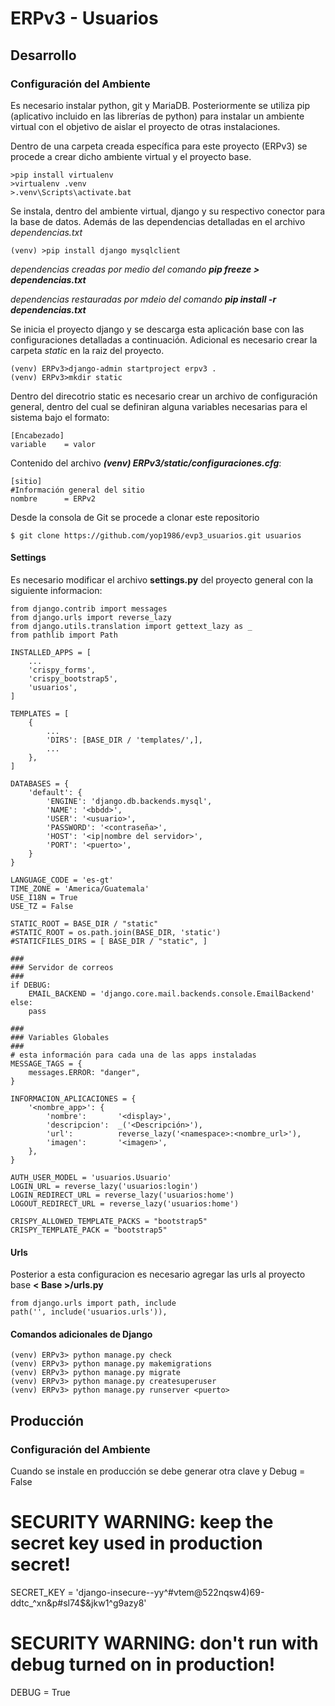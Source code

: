 # ERPv3 - Usuarios

## Desarrollo

### Configuración del Ambiente

Es necesario instalar python, git y MariaDB. Posteriormente se utiliza pip 
(aplicativo incluido en las librerías de python) para instalar un ambiente 
virtual con el objetivo de aislar el proyecto de otras instalaciones.

Dentro de una carpeta creada específica para este proyecto (ERPv3) se 
procede a crear dicho ambiente virtual y el proyecto base.

    >pip install virtualenv
    >virtualenv .venv
    >.venv\Scripts\activate.bat

Se instala, dentro del ambiente virtual, django y su respectivo conector para 
la base de datos. Además de las dependencias detalladas en el archivo 
_dependencias.txt_

    (venv) >pip install django mysqlclient

*dependencias creadas por medio del comando __pip freeze > dependencias.txt__*

*dependencias restauradas por mdeio del comando __pip install -r dependencias.txt__*

Se inicia el proyecto django y se descarga esta aplicación base con las 
configuraciones detalladas a continuación. Adicional es necesario crear 
la carpeta _static_ en la raiz del proyecto.

    (venv) ERPv3>django-admin startproject erpv3 .
    (venv) ERPv3>mkdir static

Dentro del direcotrio static es necesario crear un archivo de configuración 
general, dentro del cual se definiran alguna variables necesarias para el 
sistema bajo el formato: 

	[Encabezado]
	variable 	= valor

Contenido del archivo *__(venv) ERPv3/static/configuraciones.cfg__*:

	[sitio]
	#Información general del sitio
	nombre 		= ERPv2

Desde la consola de Git se procede a clonar este repositorio

    $ git clone https://github.com/yop1986/evp3_usuarios.git usuarios

#### Settings

Es necesario modificar el archivo **settings.py** del proyecto general con la
siguiente informacion:

	from django.contrib import messages
	from django.urls import reverse_lazy
	from django.utils.translation import gettext_lazy as _
	from pathlib import Path

	INSTALLED_APPS = [
		...
	    'crispy_forms',
	    'crispy_bootstrap5',
	    'usuarios',
	]

	TEMPLATES = [
	    {
	        ...
	        'DIRS': [BASE_DIR / 'templates/',],
	        ...
	    },
	]

	DATABASES = {
	    'default': {
	        'ENGINE': 'django.db.backends.mysql',
	        'NAME': '<bbdd>',
	        'USER': '<usuario>',
	        'PASSWORD': '<contraseña>',
	        'HOST': '<ip|nombre del servidor>',
	        'PORT': '<puerto>',
	    }
	}

	LANGUAGE_CODE = 'es-gt'
	TIME_ZONE = 'America/Guatemala'
	USE_I18N = True
	USE_TZ = False

	STATIC_ROOT = BASE_DIR / "static"
	#STATIC_ROOT = os.path.join(BASE_DIR, 'static')
	#STATICFILES_DIRS = [ BASE_DIR / "static", ]

	###
	### Servidor de correos
	###
	if DEBUG:
	    EMAIL_BACKEND = 'django.core.mail.backends.console.EmailBackend'
	else:
	    pass

	###
	### Variables Globales
	###
	# esta información para cada una de las apps instaladas
	MESSAGE_TAGS = {
	    messages.ERROR: "danger",
	}

	INFORMACION_APLICACIONES = {
	    '<nombre_app>': {
	        'nombre':       '<display>',
	        'descripcion':  _('<Descripción>'),
	        'url':          reverse_lazy('<namespace>:<nombre_url>'),
	        'imagen':       '<imagen>',
	    },
	}

	AUTH_USER_MODEL = 'usuarios.Usuario'
	LOGIN_URL = reverse_lazy('usuarios:login')
	LOGIN_REDIRECT_URL = reverse_lazy('usuarios:home')
	LOGOUT_REDIRECT_URL = reverse_lazy('usuarios:home')

	CRISPY_ALLOWED_TEMPLATE_PACKS = "bootstrap5"
	CRISPY_TEMPLATE_PACK = "bootstrap5"

#### Urls

Posterior a esta configuracion es necesario agregar las urls al proyecto base __< Base >/urls.py__

	from django.urls import path, include
    path('', include('usuarios.urls')),

#### Comandos adicionales de Django

	(venv) ERPv3> python manage.py check
	(venv) ERPv3> python manage.py makemigrations
	(venv) ERPv3> python manage.py migrate
	(venv) ERPv3> python manage.py createsuperuser
	(venv) ERPv3> python manage.py runserver <puerto>


## Producción

### Configuración del Ambiente


Cuando se instale en producción se debe generar otra clave y Debug = False

# SECURITY WARNING: keep the secret key used in production secret!
SECRET_KEY = 'django-insecure--yy^#vtem@522nqsw4)69-ddtc_^xn&p#sl74$&jkw1^g9azy8'
# SECURITY WARNING: don't run with debug turned on in production!
DEBUG = True